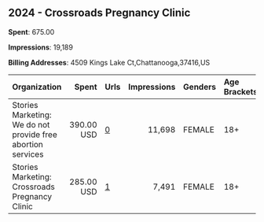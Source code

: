 ## 2024 - Crossroads Pregnancy Clinic 
**Spent**: 675.00

**Impressions**: 19,189

**Billing Addresses**: 4509 Kings Lake Ct,Chattanooga,37416,US

|Organization|Spent|Urls|Impressions|Genders|Age Brackets|Country Codes|
|:---|---:|:---|---:|:---|:---|:---|
|Stories Marketing: We do not provide free abortion services|390.00 USD|[0](https://www.snap.com/political-ads/asset/d982ad34bb379151e5cf64b8d7029615bc79ca10ef6ce7fdfa9196f23798a377?mediaType=mp4)|11,698|FEMALE|18+|united states|
|Stories Marketing: Crossroads Pregnancy Clinic|285.00 USD|[1](https://www.snap.com/political-ads/asset/88eb73ab33d923658763bc5b86bf4ef314e8dfdaae3ce29f6a95f4e3f9fd405d?mediaType=mp4)|7,491|FEMALE|18+|united states|
